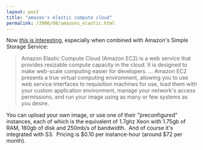 ```yaml
---
layout: post
title: "amazon's elastic compute cloud"
permalink: /2006/08/amazons_elastic.html
---
```


<p>Now <a href="http://www.amazon.com/gp/browse.html?node=201590011"><em>this</em> is interesting</a>, especially when combined with Amazon's Simple Storage Service:</p><blockquote><p><span class="small">Amazon Elastic Compute Cloud (Amazon EC2) is a web
service that provides resizable compute capacity in the cloud. It is
designed to make web-scale computing easier for developers. ... </span><span class="small">Amazon EC2 presents a true virtual computing
environment, allowing you to use web service interfaces to requisition
machines for use, load them with your custom application environment,
manage your network's access permissions, and run your image using as
many or few systems as you desire.</span></p></blockquote><p><span class="small">You can upload your own image, or use one of their &quot;preconfigured&quot; instances, each of which is the equivalent of 1.7ghz Xeon with 1.75gb of RAM, 160gb of disk and 250mb/s of bandwidth.&nbsp; And of course it's integrated with S3.&nbsp; Pricing is $0.10 per instance-hour (around $72 per month).&nbsp; </span></p>



